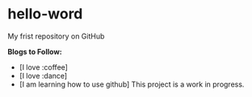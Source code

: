 # hello-word

My frist repository on GitHub

**Blogs to Follow:**
* [I love :coffee]
* [I love :dance]
* [I am learning how to use github]
This project is a work in progress.
